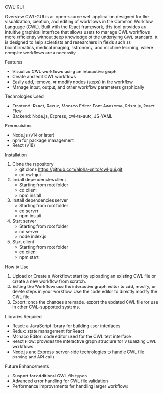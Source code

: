 CWL-GUI

Overview
CWL-GUI is an open-source web application designed for the visualization, creation, and editing of workflows in the Common Workflow Language (CWL). Built with the React framework, this tool provides an intuitive graphical interface that allows users to manage CWL workflows more efficiently without deep knowledge of the underlying CWL standard. It is designed to help scientists and researchers in fields such as bioinformatics, medical imaging, astronomy, and machine learning, where complex workflows are a necessity.

Features
- Visualize CWL workflows using an interactive graph
- Create and edit CWL workflows
- Easily add, remove, or modify nodes (steps) in the workflow
- Manage input, output, and other workflow parameters graphically

Technologies Used
- Frontend: React, Redux, Monaco Editor, Font Awesome, Prism.js, React Flow
- Backend: Node.js, Express, cwl-ts-auto, JS-YAML

Prerequisites
- Node.js (v14 or later)
- npm for package management
- React (v18)

Installation
1. Clone the repository:
   - git clone https://github.com/alpha-unito/cwl-gui.git
   - cd cwl-gui
2. Install dependencies client
   - Starting from root folder
   - cd client
   - npm install
4. Install dependencies server
   - Starting from root folder
   - cd server
   - npm install
5. Start server
   - Starting from root folder
   - cd server
   - node index.js
7. Start client
   - Starting from root folder
   - cd client
   - npm start

How to Use
1. Upload or Create a Workflow: start by uploading an existing CWL file or create a new workflow from scratch.
2. Editing the Workflow: use the interactive graph editor to add, modify, or delete steps in your workflow. Use the code editor to directly modify the CWL file.
3. Export: once the changes are made, export the updated CWL file for use in other CWL-supported systems.

Libraries Required
- React: a JavaScript library for building user interfaces
- Redux: state management for React
- Monaco Editor: code editor used for the CWL text interface
- React Flow: provides the interactive graph structure for visualizing CWL workflows
- Node.js and Express: server-side technologies to handle CWL file parsing and API calls

Future Enhancements
- Support for additional CWL file types
- Advanced error handling for CWL file validation
- Performance improvements for handling larger workflows

   
  


